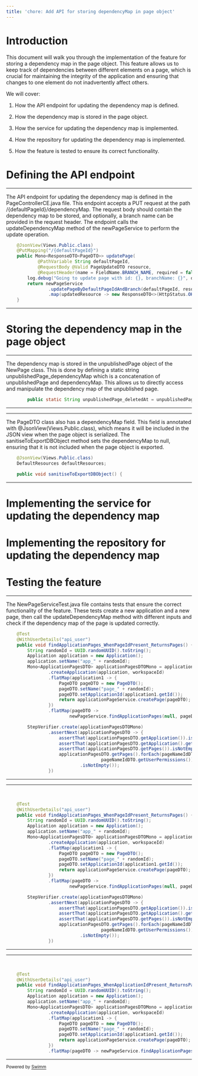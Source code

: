 ```yaml
---
title: 'chore: Add API for storing dependencyMap in page object'
---
```

# Introduction

This document will walk you through the implementation of the feature for storing a dependency map in the page object. This feature allows us to keep track of dependencies between different elements on a page, which is crucial for maintaining the integrity of the application and ensuring that changes to one element do not inadvertently affect others.

We will cover:

1. How the API endpoint for updating the dependency map is defined.


2. How the dependency map is stored in the page object.


3. How the service for updating the dependency map is implemented.


4. How the repository for updating the dependency map is implemented.


5. How the feature is tested to ensure its correct functionality.

# Defining the API endpoint

<SwmSnippet path="/app/server/appsmith-server/src/main/java/com/appsmith/server/controllers/ce/PageControllerCE.java" line="158">

---

The API endpoint for updating the dependency map is defined in the PageControllerCE.java file. This endpoint accepts a PUT request at the path /{defaultPageId}/dependencyMap. The request body should contain the dependency map to be stored, and optionally, a branch name can be provided in the request header. The endpoint calls the updateDependencyMap method of the newPageService to perform the update operation.

```java
    @JsonView(Views.Public.class)
    @PutMapping("/{defaultPageId}")
    public Mono<ResponseDTO<PageDTO>> updatePage(
            @PathVariable String defaultPageId,
            @RequestBody @Valid PageUpdateDTO resource,
            @RequestHeader(name = FieldName.BRANCH_NAME, required = false) String branchName) {
        log.debug("Going to update page with id: {}, branchName: {}", defaultPageId, branchName);
        return newPageService
                .updatePageByDefaultPageIdAndBranch(defaultPageId, resource, branchName)
                .map(updatedResource -> new ResponseDTO<>(HttpStatus.OK.value(), updatedResource, null));
    }
```

---

</SwmSnippet>

# Storing the dependency map in the page object

<SwmSnippet path="/app/server/appsmith-server/src/main/java/com/appsmith/server/domains/NewPage.java" line="49">

---

The dependency map is stored in the unpublishedPage object of the NewPage class. This is done by defining a static string unpublishedPage_dependencyMap which is a concatenation of unpublishedPage and dependencyMap. This allows us to directly access and manipulate the dependency map of the unpublished page.

```java
        public static String unpublishedPage_deletedAt = unpublishedPage + "." + PageDTO.Fields.deletedAt;
```

---

</SwmSnippet>

<SwmSnippet path="/app/server/appsmith-server/src/main/java/com/appsmith/server/dtos/PageDTO.java" line="77">

---

The PageDTO class also has a dependencyMap field. This field is annotated with @JsonView(Views.Public.class), which means it will be included in the JSON view when the page object is serialized. The sanitiseToExportDBObject method sets the dependencyMap to null, ensuring that it is not included when the page object is exported.

```java
    @JsonView(Views.Public.class)
    DefaultResources defaultResources;

    public void sanitiseToExportDBObject() {
```

---

</SwmSnippet>

# Implementing the service for updating the dependency map

# Implementing the repository for updating the dependency map

# Testing the feature

<SwmSnippet path="/app/server/appsmith-server/src/test/java/com/appsmith/server/services/NewPageServiceTest.java" line="171">

---

The NewPageServiceTest.java file contains tests that ensure the correct functionality of the feature. These tests create a new application and a new page, then call the updateDependencyMap method with different inputs and check if the dependency map of the page is updated correctly.

```java
    @Test
    @WithUserDetails("api_user")
    public void findApplicationPages_WhenPageIdPresent_ReturnsPages() {
        String randomId = UUID.randomUUID().toString();
        Application application = new Application();
        application.setName("app_" + randomId);
        Mono<ApplicationPagesDTO> applicationPagesDTOMono = applicationPageService
                .createApplication(application, workspaceId)
                .flatMap(application1 -> {
                    PageDTO pageDTO = new PageDTO();
                    pageDTO.setName("page_" + randomId);
                    pageDTO.setApplicationId(application1.getId());
                    return applicationPageService.createPage(pageDTO);
                })
                .flatMap(pageDTO ->
                        newPageService.findApplicationPages(null, pageDTO.getId(), null, ApplicationMode.EDIT));

        StepVerifier.create(applicationPagesDTOMono)
                .assertNext(applicationPagesDTO -> {
                    assertThat(applicationPagesDTO.getApplication()).isNotNull();
                    assertThat(applicationPagesDTO.getApplication().getName()).isEqualTo("app_" + randomId);
                    assertThat(applicationPagesDTO.getPages()).isNotEmpty();
                    applicationPagesDTO.getPages().forEach(pageNameIdDTO -> assertThat(
                                    pageNameIdDTO.getUserPermissions())
                            .isNotEmpty());
                })
```

---

</SwmSnippet>

<SwmSnippet path="/app/server/appsmith-server/src/test/java/com/appsmith/server/services/NewPageServiceTest.java" line="171">

---

&nbsp;

```java
    @Test
    @WithUserDetails("api_user")
    public void findApplicationPages_WhenPageIdPresent_ReturnsPages() {
        String randomId = UUID.randomUUID().toString();
        Application application = new Application();
        application.setName("app_" + randomId);
        Mono<ApplicationPagesDTO> applicationPagesDTOMono = applicationPageService
                .createApplication(application, workspaceId)
                .flatMap(application1 -> {
                    PageDTO pageDTO = new PageDTO();
                    pageDTO.setName("page_" + randomId);
                    pageDTO.setApplicationId(application1.getId());
                    return applicationPageService.createPage(pageDTO);
                })
                .flatMap(pageDTO ->
                        newPageService.findApplicationPages(null, pageDTO.getId(), null, ApplicationMode.EDIT));

        StepVerifier.create(applicationPagesDTOMono)
                .assertNext(applicationPagesDTO -> {
                    assertThat(applicationPagesDTO.getApplication()).isNotNull();
                    assertThat(applicationPagesDTO.getApplication().getName()).isEqualTo("app_" + randomId);
                    assertThat(applicationPagesDTO.getPages()).isNotEmpty();
                    applicationPagesDTO.getPages().forEach(pageNameIdDTO -> assertThat(
                                    pageNameIdDTO.getUserPermissions())
                            .isNotEmpty());
                })
```

---

</SwmSnippet>

<SwmSnippet path="/app/server/appsmith-server/src/test/java/com/appsmith/server/services/NewPageServiceTest.java" line="105">

---

&nbsp;

```java
    @Test
    @WithUserDetails("api_user")
    public void findApplicationPages_WhenApplicationIdPresent_ReturnsPages() {
        String randomId = UUID.randomUUID().toString();
        Application application = new Application();
        application.setName("app_" + randomId);
        Mono<ApplicationPagesDTO> applicationPagesDTOMono = applicationPageService
                .createApplication(application, workspaceId)
                .flatMap(application1 -> {
                    PageDTO pageDTO = new PageDTO();
                    pageDTO.setName("page_" + randomId);
                    pageDTO.setApplicationId(application1.getId());
                    return applicationPageService.createPage(pageDTO);
                })
                .flatMap(pageDTO -> newPageService.findApplicationPages(
```

---

</SwmSnippet>

<SwmMeta version="3.0.0" repo-id="Z2l0aHViJTNBJTNBYXBwc21pdGglM0ElM0FhcHBzbWl0aG9yZw=="><sup>Powered by [Swimm](https://app.swimm.io/)</sup></SwmMeta>
